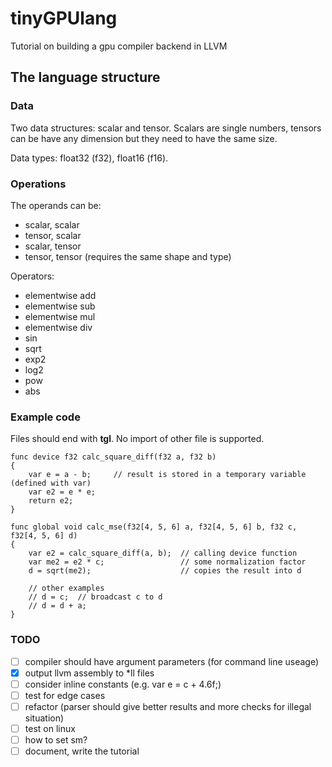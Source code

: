 # tinyGPUlang

Tutorial on building a gpu compiler backend in LLVM

## The language structure

### Data

Two data structures: scalar and tensor.
Scalars are single numbers, tensors can be have any dimension
but they need to have the same size.

Data types: float32 (f32), float16 (f16).

### Operations

The operands can be:
* scalar, scalar
* tensor, scalar
* scalar, tensor
* tensor, tensor (requires the same shape and type)

Operators:
* elementwise add
* elementwise sub
* elementwise mul
* elementwise div
* sin
* sqrt
* exp2
* log2
* pow
* abs

### Example code

Files should end with **tgl**. No import of other file is supported.

```
func device f32 calc_square_diff(f32 a, f32 b)
{
    var e = a - b;     // result is stored in a temporary variable (defined with var)
    var e2 = e * e;
    return e2;   
}

func global void calc_mse(f32[4, 5, 6] a, f32[4, 5, 6] b, f32 c, f32[4, 5, 6] d)
{
    var e2 = calc_square_diff(a, b);  // calling device function
    var me2 = e2 * c;                 // some normalization factor
    d = sqrt(me2);                    // copies the result into d

    // other examples
    // d = c;  // broadcast c to d
    // d = d + a;
}
```

### TODO

- [ ] compiler should have argument parameters (for command line useage)
- [x] output llvm assembly to *ll files
- [ ] consider inline constants (e.g. var e = c + 4.6f;)
- [ ] test for edge cases
- [ ] refactor (parser should give better results and more checks for illegal situation)
- [ ] test on linux
- [ ] how to set sm?
- [ ] document, write the tutorial
